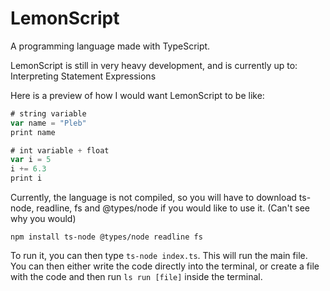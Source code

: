 # LemonScript
A programming language made with TypeScript.

LemonScript is still in very heavy development, and is currently up to: Interpreting Statement Expressions

Here is a preview of how I would want LemonScript to be like:
```js
# string variable
var name = "Pleb"
print name

# int variable + float
var i = 5
i += 6.3
print i
```

Currently, the language is not compiled, so you will have to download ts-node, readline, fs and @types/node if you would like to use it. (Can't see why you would)

```npm install ts-node @types/node readline fs```

To run it, you can then type ```ts-node index.ts```. This will run the main file. You can then either write the code directly into the terminal, or create a file with the code and then run ```ls run [file]``` inside the terminal. 